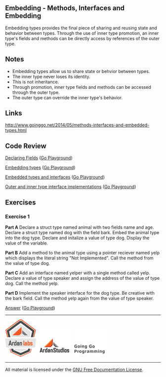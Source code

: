 ## Embedding - Methods, Interfaces and Embedding

Embedding types provides the final piece of sharing and reusing state and behavior between types. Through the use of inner type promotion, an inner type's fields and methods can be directly access by references of the outer type.

## Notes

* Embedding types allow us to share state or behvior between types.
* The inner type never loses its identity.
* This is not inheritance.
* Through promotion, inner type fields and methods can be accessed through the outer type.
* The outer type can override the inner type's behavior.

## Links

http://www.goinggo.net/2014/05/methods-interfaces-and-embedded-types.html

## Code Review

[Declaring Fields](example1/example1.go) ([Go Playground](http://play.golang.org/p/5LlI_KJ2ZT))

[Embedding types](example2/example2.go) ([Go Playground](http://play.golang.org/p/gqsDjMd5bG))

[Embedded types and interfaces](example3/example3.go) ([Go Playground](http://play.golang.org/p/3UVTkwprkM))

[Outer and inner type interface implementations](example4/example5.go) ([Go Playground](http://play.golang.org/p/Qn32CmIAIn))

## Exercises

### Exercise 1

**Part A** Declare a struct type named animal with two fields name and age. Declare a struct type named dog with the field bark. Embed the animal type into the dog type. Declare and initalize a value of type dog. Display the value of the variable.

**Part B** Add a method to the animal type using a pointer reciever named yelp which displays the literal string "Not Implemented". Call the method from the value of type dog.

**Part C** Add an interface named yelper with a single method called yelp. Declare a value of type speaker and assign the address of the value of type dog. Call the method yelp.

**Part D** Implement the speaker interface for the dog type. Be creative with the bark field. Call the method yelp again from the value of type speaker.

[Answer](exercises/exercise1/exercise1.go) ([Go Playground](http://play.golang.org/p/YtdNsTwAN7))

___
[![GoingGo Training](../../00-slides/images/ggt_logo.png)](http://www.goinggotraining.net)
[![Ardan Studios](../../00-slides/images/ardan_logo.png)](http://www.ardanstudios.com)
[![GoingGo Blog](../../00-slides/images/ggb_logo.png)](http://www.goinggo.net)
___
All material is licensed under the [GNU Free Documentation License](https://github.com/ArdanStudios/gotraining/blob/master/LICENSE).